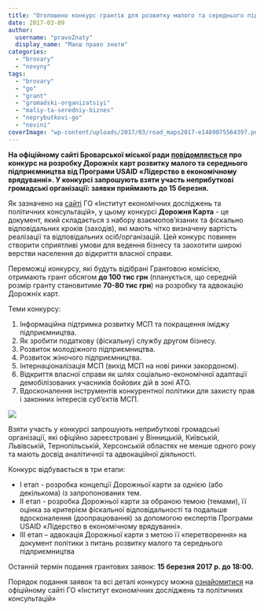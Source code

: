 ```yaml
---
title: "Оголошено конкурс грантів для розвитку малого та середнього підприємництва"
date: 2017-03-09
author: 
  username: "pravoZnaty"
  display_name: "Маєш право знати"
categories: 
  - "brovary"
  - "novyny"
tags: 
  - "brovary"
  - "go"
  - "grant"
  - "gromadski-organizatsiyi"
  - "maliy-ta-seredniy-biznes"
  - "neprybutkovi-go"
  - "novini"
coverImage: "wp-content/uploads/2017/03/road_maps2017-e1489075564397.png"
---
```


**На офіційному сайті Броварської міської ради [повідомляється](http://brovary-rada.gov.ua/news/14835.html) про конкурс на розробку Дорожніх карт розвитку малого та середнього підприємництва від Програми USAID «Лідерство в економічному врядуванні». У конкурсі запрошують взяти участь неприбуткові громадські організації: заявки приймають до 15 березня.**

Як зазначено на [сайті](http://www.ier.com.ua/ua) ГО «Інститут економічних досліджень та політичних консультацій», у цьому конкурсі **Дорожня Карта** - це документ, який складається з набору взаємопов’язаних та фіскально відповідальних кроків (заходів), які мають чітко визначену вартість реалізації та відповідальних осіб/організацій. Цей конкурс повинен створити сприятливі умови для ведення бізнесу та заохотити широкі верстви населення до відкриття власної справи.

Переможці конкурсу, які будуть відібрані Грантовою комісією, отримають грант обсягом **до 100 тис грн** (планується, що середній розмір гранту становитиме **70-80 тис грн**) на розробку та адвокацію Дорожніх карт.

Теми конкурсу:

1. Інформаційна підтримка розвитку МСП та покращення іміджу підприємництва.
2. Як зробити податкову (фіскальну) службу другом бізнесу.
3. Розвиток молодіжного підприємництва.
4. Розвиток жіночого підприємництва.
5. Інтернаціоналізація МСП (вихід МСП на нові ринки закордоном).
6. Відкриття власної справи як шлях соціально-економічної адаптації демобілізованих учасників бойових дій в зоні АТО.
7. Вдосконалення інструментів конкурентної політики для захисту прав і законних інтересів суб’єктів МСП.

[![](https://mpz.brovary.org/wp-content/uploads/2017/03/Temy-konkursu-min.png)](https://mpz.brovary.org/wp-content/uploads/2017/03/Temy-konkursu-min-768x734.png)

Взяти участь у конкурсі запрошують неприбуткові громадські організації, які офіційно зареєстровані у Вінницькій, Київській, Львівській, Тернопільській, Херсонській областях не менше одного року та мають досвід аналітичної та адвокаційної діяльності.

Конкурс відбувається в три етапи:

- І етап _-_ розробка концепції Дорожньої карти за однією (або декількома) із запропонованих тем.
- ІІ етап _-_ розробка Дорожньої карти за обраною темою (темами), її оцінка за критерієм фіскальної відповідальності та подальше вдосконалення (доопрацювання) за допомогою експертів Програми USAID «Лідерство в економічному врядуванні».
- ІІІ етап _–_ адвокація Дорожньої карти з метою її «перетворення» на документ політики з питань розвитку малого та середнього підприємництва

Останній термін подання грантових заявок: **15 березня 2017 р. до 18:00.**

Порядок подання заявок та всі деталі конкурсу можна [ознайомитися](http://www.ier.com.ua/ua/Grants?pid=5501) на офіційному сайті ГО «Інститут економічних досліджень та політичних консультацій»
